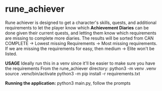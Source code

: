 # rune_achiever
Rune achiever is designed to get a character's skills, quests, and additional requirements to let the player know
which **Achievement Diaries** can be done given their current quests, and letting them know which requirements are missing
to complete more diaries.  The results will be sorted from CAN COMPLETE -> Lowest missing Requirements -> Most missing requirements.
If we are missing the requirements for easy, then medium -> Elite won't be listed.


**USAGE**
Ideally run this in a venv since it'll be easier to make sure you have the requirements
From the rune_achiever directory:
python3 -m venv .venv
source .venv/bin/activate
python3 -m pip install -r requirements.txt

**Running the application:**
python3 main.py, follow the prompts
